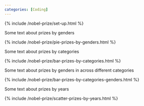 ```yaml
---
categories: [Coding]
---
```

{% include /nobel-prize/set-up.html %}

Some text about prizes by genders

{% include /nobel-prize/pie-prizes-by-genders.html %}

Some text about prizes by categories

{% include /nobel-prize/bar-prizes-by-categories.html %}

Some text about prizes by genders in across different categories

{% include /nobel-prize/bar-prizes-by-categories-genders.html %}

Some text about prizes by years

{% include /nobel-prize/scatter-prizes-by-years.html %}